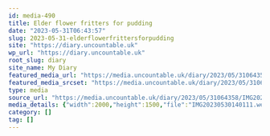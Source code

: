 ```yaml
---
id: media-490
title: Elder flower fritters for pudding
date: "2023-05-31T06:43:57"
slug: 2023-05-31-elderflowerfrittersforpudding
site: "https://diary.uncountable.uk"
wp_url: "https://diary.uncountable.uk"
root_slug: diary
site_name: My Diary
featured_media_url: "https://media.uncountable.uk/diary/2023/05/31064358/IMG20230530140111.webp"
featured_media_srcset: "https://media.uncountable.uk/diary/2023/05/31064358/IMG20230530140111-300x225.webp 300w, https://media.uncountable.uk/diary/2023/05/31064358/IMG20230530140111-1024x768.webp 1024w, https://media.uncountable.uk/diary/2023/05/31064358/IMG20230530140111-150x150.webp 150w, https://media.uncountable.uk/diary/2023/05/31064358/IMG20230530140111-640x480.webp 640w, https://media.uncountable.uk/diary/2023/05/31064358/IMG20230530140111.webp 2000w"
type: media
source_url: "https://media.uncountable.uk/diary/2023/05/31064358/IMG20230530140111.webp"
media_details: {"width":2000,"height":1500,"file":"IMG20230530140111.webp","filesize":198168,"sizes":{"medium":{"file":"IMG20230530140111-300x225.webp","width":300,"height":225,"filesize":18622,"mime_type":"image/webp","source_url":"https://media.uncountable.uk/diary/2023/05/31064358/IMG20230530140111-300x225.webp"},"large":{"file":"IMG20230530140111-1024x768.webp","width":1024,"height":768,"filesize":133012,"mime_type":"image/webp","source_url":"https://media.uncountable.uk/diary/2023/05/31064358/IMG20230530140111-1024x768.webp"},"thumbnail":{"file":"IMG20230530140111-150x150.webp","width":150,"height":150,"filesize":7238,"mime_type":"image/webp","source_url":"https://media.uncountable.uk/diary/2023/05/31064358/IMG20230530140111-150x150.webp"},"mobwidth":{"file":"IMG20230530140111-640x480.webp","width":640,"height":480,"filesize":65148,"mime_type":"image/webp","source_url":"https://media.uncountable.uk/diary/2023/05/31064358/IMG20230530140111-640x480.webp"},"full":{"file":"IMG20230530140111.webp","width":2000,"height":1500,"mime_type":"image/webp","source_url":"https://media.uncountable.uk/diary/2023/05/31064358/IMG20230530140111.webp"}},"image_meta":{"aperture":"0","credit":"","camera":"","caption":"","created_timestamp":"0","copyright":"","focal_length":"0","iso":"0","shutter_speed":"0","title":"","orientation":"0","keywords":[]}}
category: []
tag: []
---
```


